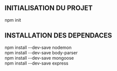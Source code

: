 ## INITIALISATION DU PROJET
npm init

## INSTALLATION DES DEPENDACES
npm install --dev-save nodemon   
npm install --dev-save body-parser   
npm install --dev-save mongoose   
npm install --dev-save express   